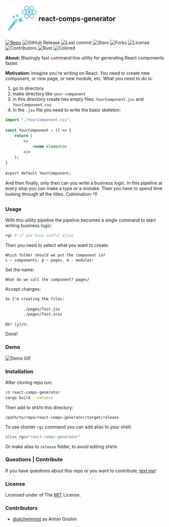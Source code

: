 <h2><img src="./images/logo.png" alt="Favicon Preview" width="100" align="center"> react-comps-generator</h2>

[![Repo](https://img.shields.io/badge/alchemmist%2Freact--comps--generator-blue?logo=github&label=github&color=blue)](https://github.com/alchemmist/react-comps-generator)
![GitHub Release](https://img.shields.io/github/v/release/alchemmist/react-comps-generator)
![Last commit](https://img.shields.io/github/last-commit/alchemmist/react-comps-generator?style=flat)
![Stars](https://img.shields.io/github/stars/alchemmist/react-comps-generator?style=flat)
![Forks](https://img.shields.io/github/forks/alchemmist/react-comps-generator?style=flat)
![License](https://img.shields.io/github/license/alchemmist/react-comps-generator?style=flat)
![Contributors](https://img.shields.io/github/contributors/alchemmist/react-comps-generator?style=flat)
![Rust](https://img.shields.io/badge/1.85-default?label=rust)
![Colored](https://img.shields.io/badge/2.04-default?label=colored)

**About:** Blazingly fast command line utility for generating React components faster.

**Motivation:** Imagine you're writing on React. You need to create new component, or new page, or new module, etc. What you need to do is:
1. go to directory
2. make directory like `your-component`
3. in this directory create two empty files: `YourComponent.jsx` and `YourComponent.css`
4. in the `.jsx` file you need to write the basic skeleton:
```jsx
import "./YourComponent.css";

const YourComponent = () => {
    return (
        <>
            <some elements>
        </>
    );
}

export default YourComponent;
```
And then finally, only then can you write a business logic. In this pipeline at every stop you can make a type or a mistake. Then you have to spend time looking through all the titles. Culmination: 👎

### Usage
With this utility pipeline the pipeline becomes a single command to start writing business logic:
```sh
rgc # if you have useful alias
```
Then you need to select what you want to create:
```
Which folder should we put the component in?
c — components, p — pages, m - modules:
```
Set the name:
```
What do we call the component? pages/
```
Accept changes:
```
So I'm creating the files:

        ./pages/Test.jsx
        ./pages/Test.scss

Ok? [y]/n:
```
Done!

### Demo
<img src="./images/demo.gif" alt="Demo GIF" width="650">

### Installation
After cloning repo run:
```bash
cd react-comps-generator
cargo build --release
```
Then add to `$PATH` this directory:
```
/path/to/repo/react-comps-generator/target/release
```
To use shorter `rgc` command you can add alias to your shell:
```zsh
alias rgc="react-comps-generator"
```
Or make alias to `release` folder, to avoid editing `$PATH`.

### Questions | Contribute

If you have questions about this repo or you want to contribute, [text me](https://t.me/alchemmist)!

### License
Licensed under of The [MIT](./LICENSE) License.

### Contributors
- [@alchemmist](https://github.com/alchemmist) as Anton Grishin


